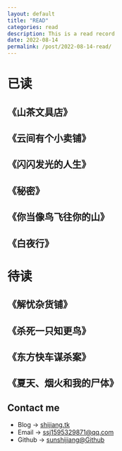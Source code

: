 ```yaml
---
layout: default
title: "READ"
categories: read
description: This is a read record
date: 2022-08-14 
permalink: /post/2022-08-14-read/
---
```


# 已读

## 《山茶文具店》

## 《云间有个小卖铺》

## 《闪闪发光的人生》

## 《秘密》

## 《你当像鸟飞往你的山》

## 《白夜行》

# 待读

## 《解忧杂货铺》

## 《杀死一只知更鸟》

## 《东方快车谋杀案》

## 《夏天、烟火和我的尸体》


## Contact me
- Blog -> [shijiang.tk](https://shijiang.tk)
- Email -> <ssj1595329871@qq.com>
- Github -> [sunshijiang@Github](https://github.com/sunshijiang)

